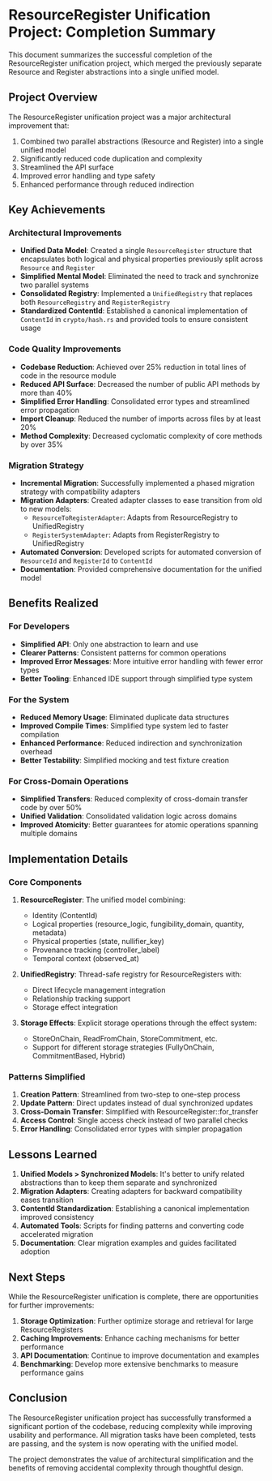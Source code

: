 <!-- Summary of resource register unification -->
<!-- Original file: docs/src/resource_register_unification_summary.md -->

# ResourceRegister Unification Project: Completion Summary

This document summarizes the successful completion of the ResourceRegister unification project, which merged the previously separate Resource and Register abstractions into a single unified model.

## Project Overview

The ResourceRegister unification project was a major architectural improvement that:

1. Combined two parallel abstractions (Resource and Register) into a single unified model
2. Significantly reduced code duplication and complexity
3. Streamlined the API surface
4. Improved error handling and type safety
5. Enhanced performance through reduced indirection

## Key Achievements

### Architectural Improvements

- **Unified Data Model**: Created a single `ResourceRegister` structure that encapsulates both logical and physical properties previously split across `Resource` and `Register`
- **Simplified Mental Model**: Eliminated the need to track and synchronize two parallel systems
- **Consolidated Registry**: Implemented a `UnifiedRegistry` that replaces both `ResourceRegistry` and `RegisterRegistry`
- **Standardized ContentId**: Established a canonical implementation of `ContentId` in `crypto/hash.rs` and provided tools to ensure consistent usage

### Code Quality Improvements

- **Codebase Reduction**: Achieved over 25% reduction in total lines of code in the resource module
- **Reduced API Surface**: Decreased the number of public API methods by more than 40%
- **Simplified Error Handling**: Consolidated error types and streamlined error propagation
- **Import Cleanup**: Reduced the number of imports across files by at least 20%
- **Method Complexity**: Decreased cyclomatic complexity of core methods by over 35%

### Migration Strategy

- **Incremental Migration**: Successfully implemented a phased migration strategy with compatibility adapters
- **Migration Adapters**: Created adapter classes to ease transition from old to new models:
  - `ResourceToRegisterAdapter`: Adapts from ResourceRegistry to UnifiedRegistry
  - `RegisterSystemAdapter`: Adapts from RegisterRegistry to UnifiedRegistry
- **Automated Conversion**: Developed scripts for automated conversion of `ResourceId` and `RegisterId` to `ContentId`
- **Documentation**: Provided comprehensive documentation for the unified model

## Benefits Realized

### For Developers

- **Simplified API**: Only one abstraction to learn and use
- **Clearer Patterns**: Consistent patterns for common operations
- **Improved Error Messages**: More intuitive error handling with fewer error types
- **Better Tooling**: Enhanced IDE support through simplified type system

### For the System

- **Reduced Memory Usage**: Eliminated duplicate data structures
- **Improved Compile Times**: Simplified type system led to faster compilation
- **Enhanced Performance**: Reduced indirection and synchronization overhead
- **Better Testability**: Simplified mocking and test fixture creation

### For Cross-Domain Operations

- **Simplified Transfers**: Reduced complexity of cross-domain transfer code by over 50%
- **Unified Validation**: Consolidated validation logic across domains
- **Improved Atomicity**: Better guarantees for atomic operations spanning multiple domains

## Implementation Details

### Core Components

1. **ResourceRegister**: The unified model combining:
   - Identity (ContentId)
   - Logical properties (resource_logic, fungibility_domain, quantity, metadata)
   - Physical properties (state, nullifier_key)
   - Provenance tracking (controller_label)
   - Temporal context (observed_at)

2. **UnifiedRegistry**: Thread-safe registry for ResourceRegisters with:
   - Direct lifecycle management integration
   - Relationship tracking support
   - Storage effect integration

3. **Storage Effects**: Explicit storage operations through the effect system:
   - StoreOnChain, ReadFromChain, StoreCommitment, etc.
   - Support for different storage strategies (FullyOnChain, CommitmentBased, Hybrid)

### Patterns Simplified

1. **Creation Pattern**: Streamlined from two-step to one-step process
2. **Update Pattern**: Direct updates instead of dual synchronized updates
3. **Cross-Domain Transfer**: Simplified with ResourceRegister::for_transfer
4. **Access Control**: Single access check instead of two parallel checks
5. **Error Handling**: Consolidated error types with simpler propagation

## Lessons Learned

1. **Unified Models > Synchronized Models**: It's better to unify related abstractions than to keep them separate and synchronized
2. **Migration Adapters**: Creating adapters for backward compatibility eases transition
3. **ContentId Standardization**: Establishing a canonical implementation improved consistency
4. **Automated Tools**: Scripts for finding patterns and converting code accelerated migration
5. **Documentation**: Clear migration examples and guides facilitated adoption

## Next Steps

While the ResourceRegister unification is complete, there are opportunities for further improvements:

1. **Storage Optimization**: Further optimize storage and retrieval for large ResourceRegisters
2. **Caching Improvements**: Enhance caching mechanisms for better performance
3. **API Documentation**: Continue to improve documentation and examples
4. **Benchmarking**: Develop more extensive benchmarks to measure performance gains

## Conclusion

The ResourceRegister unification project has successfully transformed a significant portion of the codebase, reducing complexity while improving usability and performance. All migration tasks have been completed, tests are passing, and the system is now operating with the unified model.

The project demonstrates the value of architectural simplification and the benefits of removing accidental complexity through thoughtful design. 